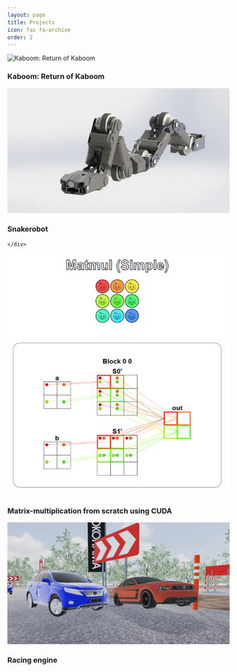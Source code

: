 ```yaml
---
layout: page
title: Projects
icon: fas fa-archive
order: 2
---
```


<link rel="stylesheet" href="/assets/css/cards.css">
<link rel="stylesheet" href="/assets/css/cards_colors_about.css">

<div class="projects-container">
  <div class="card-wrapper">
    <div class="project-card">
      <img src="assets/images/Kaboom_showcase.png" alt="Kaboom: Return of Kaboom">
      <h3>Kaboom: Return of Kaboom</h3>
      <a href="/projects/kaboom-return-of-kaboom" class="card-link"></a>
    </div>
  </div>

  <div class="card-wrapper">
    <div class="project-card">
      <img src="assets/images/Snakerobot.png" alt="Snakerobot">
      <h3>Snakerobot</h3>
      <!--<a href="/projects/snakerobot" class="card-link"></a>-->
      <a href="https://www.youtube.com/embed/USD3G57oHW8" target="_blank" rel="noopener noreferrer" class="card-link"></a>
      
    </div>
  </div>

  <div class="card-wrapper">
    <div class="project-card">
      <img src="assets/images/GPU_puzzles_puzzle14a.png" alt="GEMM">
      <h3>Matrix-multiplication from scratch using CUDA</h3>
      <a href="/projects/matrix-multiplication-CUDA" class="card-link"></a>
    </div>
  </div>

  <div class="card-wrapper">
    <div class="project-card">
      <img src="assets/images/car_engine.png" alt="Racing engine">
      <h3>Racing engine</h3>
      <!--<a href="/projects/racing-engine" class="card-link"></a>-->
    </div>
  </div>
</div>
